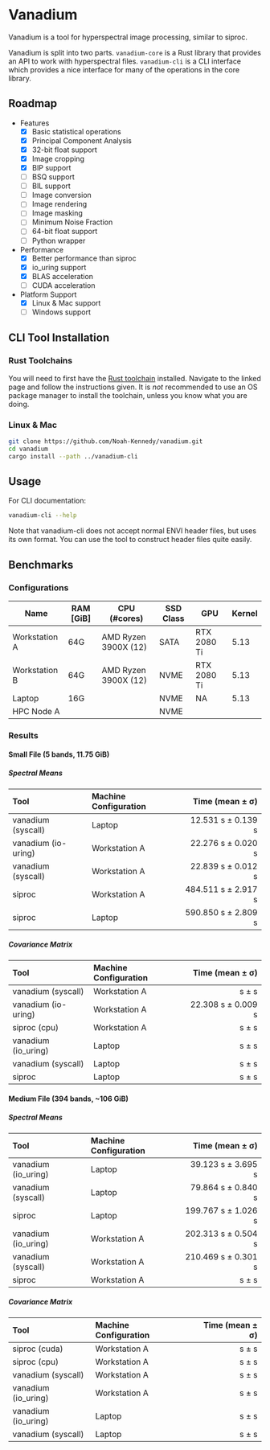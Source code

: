 # Vanadium

Vanadium is a tool for hyperspectral image processing, similar to siproc.

Vanadium is split into two parts.
`vanadium-core` is a Rust library that provides an API to work with hyperspectral files.
`vanadium-cli` is a CLI interface which provides a nice interface for many of the operations in the core library.

## Roadmap

- Features
    - [x] Basic statistical operations
    - [x] Principal Component Analysis
    - [x] 32-bit float support
    - [x] Image cropping
    - [x] BIP support
    - [ ] BSQ support
    - [ ] BIL support
    - [ ] Image conversion
    - [ ] Image rendering
    - [ ] Image masking
    - [ ] Minimum Noise Fraction
    - [ ] 64-bit float support
    - [ ] Python wrapper
- Performance
    - [x] Better performance than siproc
    - [x] io_uring support
    - [x] BLAS acceleration
    - [ ] CUDA acceleration
- Platform Support
    - [x] Linux & Mac support
    - [ ] Windows support

## CLI Tool Installation

### Rust Toolchains

You will need to first have the [Rust toolchain](https://rustup.rs/) installed. Navigate to the linked page and follow the instructions given. It is *not* recommended to use an OS package manager to
install the toolchain, unless you know what you are doing.

### Linux & Mac

```bash
git clone https://github.com/Noah-Kennedy/vanadium.git
cd vanadium
cargo install --path ../vanadium-cli
```

## Usage
For CLI documentation:
```bash
vanadium-cli --help
```

Note that vanadium-cli does not accept normal ENVI header files, but uses its own format.
You can use the tool to construct header files quite easily.

## Benchmarks

### Configurations

| Name          | RAM [GiB] | CPU (#cores)         | SSD Class | GPU         | Kernel |
|---------------|-----------|----------------------|-----------|-------------|--------|
| Workstation A | 64G       | AMD Ryzen 3900X (12) | SATA      | RTX 2080 Ti | 5.13   |
| Workstation B | 64G       | AMD Ryzen 3900X (12) | NVME      | RTX 2080 Ti | 5.13   |
| Laptop        | 16G       |                      | NVME      | NA          | 5.13   |
| HPC Node A    |           |                      | NVME      |             |        |

### Results

#### Small File (5 bands, 11.75 GiB)
##### Spectral Means
| Tool                | Machine Configuration | Time (mean ± σ)      |
|:--------------------|:----------------------|---------------------:|
| vanadium (syscall)  | Laptop                |   12.531 s ± 0.139 s |
| vanadium (io-uring) | Workstation A         |   22.276 s ± 0.020 s |
| vanadium (syscall)  | Workstation A         |   22.839 s ± 0.012 s |
| siproc              | Workstation A         |  484.511 s ± 2.917 s |
| siproc              | Laptop                |  590.850 s ± 2.809 s |

##### Covariance Matrix
| Tool                | Machine Configuration | Time (mean ± σ) |
|:--------------------|:----------------------|-----------------:|
| vanadium (syscall)  | Workstation A         | s ± s |
| vanadium (io-uring) | Workstation A         | 22.308 s ± 0.009 s |
| siproc (cpu)        | Workstation A         | s ± s |
| vanadium (io_uring) | Laptop                | s ± s |
| vanadium (syscall)  | Laptop                | s ± s |
| siproc              | Laptop                | s ± s |

#### Medium File (394 bands, ~106 GiB)
##### Spectral Means
| Tool                | Machine Configuration | Time (mean ± σ)     |
|:--------------------|:----------------------|--------------------:|
| vanadium (io_uring) | Laptop                |  39.123 s ± 3.695 s |
| vanadium (syscall)  | Laptop                |  79.864 s ± 0.840 s |
| siproc              | Laptop                | 199.767 s ± 1.026 s |
| vanadium (io_uring) | Workstation A         | 202.313 s ± 0.504 s |
| vanadium (syscall)  | Workstation A         | 210.469 s ± 0.301 s |
| siproc              | Workstation A         | s ± s |


##### Covariance Matrix
| Tool                | Machine Configuration | Time (mean ± σ) |
|:--------------------|:----------------------|----------------:|
| siproc (cuda)       | Workstation A         | s ± s |
| siproc (cpu)        | Workstation A         | s ± s |
| vanadium (syscall)  | Workstation A         | s ± s |
| vanadium (io_uring) | Workstation A         | s ± s |
| vanadium (io_uring) | Laptop                | s ± s |
| vanadium (syscall)  | Laptop                | s ± s |